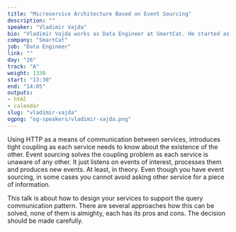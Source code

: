 ```yaml
---
title: "Microservice Architecture Based on Event Sourcing"
description: ""
speaker: "Vladimir Vajda"
bio: "Vladimir Vajda works as Data Engineer at SmartCat. He started as Java developer but got interested in distributed and data intensive systems and system architecture. Loves great argument, a good book, good beer and tasty food. He usually spends his spare time with his family or thinkering and playing with some new technology or project."
company: "SmartCat"
job: "Data Engineer"
link: ""
day: "26"
track: "A"
weight: 1330
start: "13:30"
end: "14:05"
outputs:
- html
- calendar
slug: "vladimir-vajda"
ogpng: "og-speakers/vladimir-vajda.png"
---
```


Using HTTP as a means of communication between services, introduces tight coupling as each service needs to know about the existence of the other. Event sourcing solves the coupling problem as each service is unaware of any other. It just listens on events of interest, processes them and produces new events. At least, in theory.
Even though you have event sourcing, in some cases you cannot avoid asking other service for a piece of information.

This talk is about how to design your services to support the query communication pattern.
There are several approaches how this can be solved, none of them is almighty, each has its pros and cons. The decision should be made carefully.

<!-- Using HTTP as communication between services introduces tightly coupling as each service needs to know about the existence of other. This results in overall brittle and much more complex system than it actually needs to be.
Event sourcing solves the coupling problem as each service is unaware of any other. It just listens on events of interest, processes them and produces new events. At least, theory says that.
In practice, there are situations where compromises are made in order to keep system reasonably simple and easy to maintain.

This talk will present 3 different types of communication between services: commands, events and queries.
Commands tell other services to execute some work that will change the state of the system. Commands expect a response.
Events are notifications which other services can listen to and react, they do not expect a response.
Queries acquire an information from other service. They do not change the state of the system.

Commands and events are easily represented using event sourcing, however, that is not the case with the queries.
Queries can be implemented in several ways, depending on the situation.
This talk will explain pros and cons of each query approach. -->
